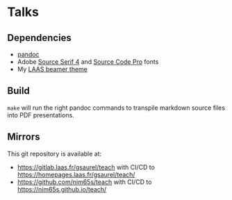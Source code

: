 # Talks

## Dependencies

- [pandoc](https://pandoc.org/)
- Adobe [Source Serif 4](https://github.com/adobe-fonts/source-serif) and
  [Source Code Pro](https://github.com/adobe-fonts/source-code-pro) fonts
- My [LAAS beamer theme](https://gitlab.laas.fr/gsaurel/laas-beamer-theme)

## Build

`make` will run the right pandoc commands to transpile markdown source files into PDF presentations.

## Mirrors

This git repository is available at:
- https://gitlab.laas.fr/gsaurel/teach with CI/CD to https://homepages.laas.fr/gsaurel/teach/
- https://github.com/nim65s/teach with CI/CD to https://nim65s.github.io/teach/
